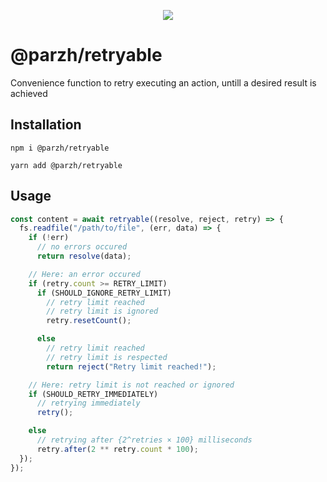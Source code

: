 <p align="center">
	<a href="https://github.com/parzh/retryable/actions?query=workflow%3A%22Test+changes%22">
		<img src="https://github.com/parzh/retryable/workflows/Test%20changes/badge.svg" />
	</a>
</p>

# @parzh/retryable

Convenience function to retry executing an action, untill a desired result is achieved

## Installation

```
npm i @parzh/retryable
```

```
yarn add @parzh/retryable
```

## Usage

```js
const content = await retryable((resolve, reject, retry) => {
  fs.readfile("/path/to/file", (err, data) => {
    if (!err)
      // no errors occured
      return resolve(data);

    // Here: an error occured
    if (retry.count >= RETRY_LIMIT)
      if (SHOULD_IGNORE_RETRY_LIMIT)
        // retry limit reached
        // retry limit is ignored
        retry.resetCount();

      else
        // retry limit reached
        // retry limit is respected
        return reject("Retry limit reached!");

    // Here: retry limit is not reached or ignored
    if (SHOULD_RETRY_IMMEDIATELY)
      // retrying immediately
      retry();

    else
      // retrying after {2^retries × 100} milliseconds
      retry.after(2 ** retry.count * 100);
  });
});
```
